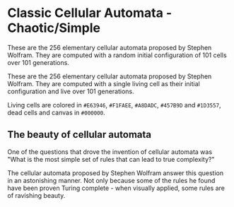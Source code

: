 # Classic Cellular Automata - Chaotic/Simple
These are the 256 elementary cellular automata proposed by Stephen Wolfram. They are computed with a random initial configuration of 101 cells over 101 generations.

These are the 256 elementary cellular automata proposed by Stephen Wolfram. They are computed with a single living cell as their initial configuration and live over 101 generations.

Living cells are colored in `#E63946`, `#F1FAEE`, `#A8DADC`, `#457B9D` and `#1D3557`, dead cells and canvas in `#000000`.

## The beauty of cellular automata
One of the questions that drove the invention of cellular automata was "What is the most simple set of rules that can lead to true complexity?"

The cellular automata proposed by Stephen Wolfram answer this question in an astonishing manner. Not only because some of the rules he found have been proven Turing complete - when visually applied, some rules are of ravishing beauty.
